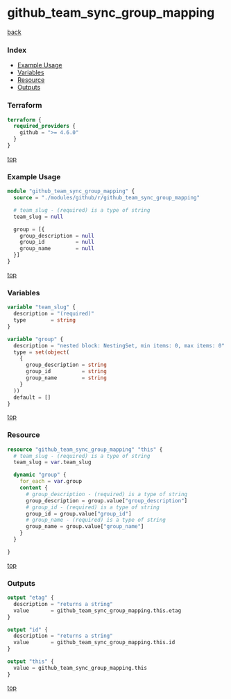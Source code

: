 # github_team_sync_group_mapping

[back](../github.md)

### Index

- [Example Usage](#example-usage)
- [Variables](#variables)
- [Resource](#resource)
- [Outputs](#outputs)

### Terraform

```terraform
terraform {
  required_providers {
    github = ">= 4.6.0"
  }
}
```

[top](#index)

### Example Usage

```terraform
module "github_team_sync_group_mapping" {
  source = "./modules/github/r/github_team_sync_group_mapping"

  # team_slug - (required) is a type of string
  team_slug = null

  group = [{
    group_description = null
    group_id          = null
    group_name        = null
  }]
}
```

[top](#index)

### Variables

```terraform
variable "team_slug" {
  description = "(required)"
  type        = string
}

variable "group" {
  description = "nested block: NestingSet, min items: 0, max items: 0"
  type = set(object(
    {
      group_description = string
      group_id          = string
      group_name        = string
    }
  ))
  default = []
}
```

[top](#index)

### Resource

```terraform
resource "github_team_sync_group_mapping" "this" {
  # team_slug - (required) is a type of string
  team_slug = var.team_slug

  dynamic "group" {
    for_each = var.group
    content {
      # group_description - (required) is a type of string
      group_description = group.value["group_description"]
      # group_id - (required) is a type of string
      group_id = group.value["group_id"]
      # group_name - (required) is a type of string
      group_name = group.value["group_name"]
    }
  }

}
```

[top](#index)

### Outputs

```terraform
output "etag" {
  description = "returns a string"
  value       = github_team_sync_group_mapping.this.etag
}

output "id" {
  description = "returns a string"
  value       = github_team_sync_group_mapping.this.id
}

output "this" {
  value = github_team_sync_group_mapping.this
}
```

[top](#index)